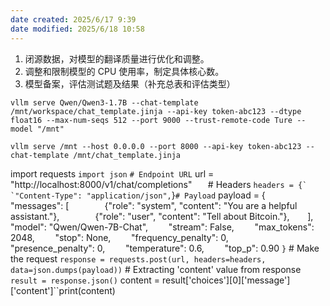 ```yaml
---
date created: 2025/6/17 9:39
date modified: 2025/6/18 10:58
---
```

1. 闭源数据，对模型的翻译质量进行优化和调整。
2. 调整和限制模型的 CPU 使用率，制定具体核心数。
3. 模型备案，评估测试题及结果（补充总表和评估类型）

`vllm serve Qwen/Qwen3-1.7B --chat-template /mnt/workspace/chat_template.jinja --api-key token-abc123 --dtype float16 --max-num-seqs 512 --port 9000 ​--trust-remote-code Ture --model "/mnt"`

`vllm serve /mnt --host 0.0.0.0 --port 8000 --api-key token-abc123 --chat-template /mnt/chat_template.jinja`

import requests ``import json`` ``# Endpoint URL`` url = "http://localhost:8000/v1/chat/completions"``   `` # Headers ``headers = {`    `"Content-Type": "application/json",``}``# Payload`` payload = {`    `"messages": [`        `{"role": "system", "content": "You are a helpful assistant."},`        `{"role": "user", "content": "Tell about Bitcoin."},`    `], `    `"model": "Qwen/Qwen-7B-Chat", `    `"stream": False, `    `"max_tokens": 2048, `    `"stop": None, `    `"frequency_penalty": 0, `    `"presence_penalty": 0, `    `"temperature": 0.6, `    `"top_p": 0.90 ``}`` # Make the request ``response = requests.post(url, headers=headers, data=json.dumps(payload))`` # Extracting 'content' value from response ``result = response.json()`` content = result['choices'][0]['message']['content']``print(content)